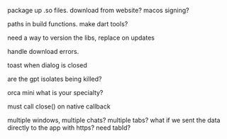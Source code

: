 package up .so files. download from website? macos signing?

paths in build functions. make dart tools?

need a way to version the libs, replace on updates

handle download errors.

toast when dialog is closed

are the gpt isolates being killed?

orca mini what is your specialty?

must call close() on native callback

multiple windows, multiple chats? multiple tabs?
what if we sent the data directly to the app with https? need tabId?

